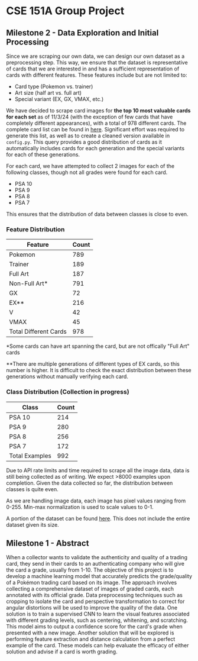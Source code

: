 # CSE 151A Group Project

## Milestone 2 - Data Exploration and Initial Processing

Since we are scraping our own data, we can design our own dataset as a preprocessing step. This way, we ensure that the dataset is representative of cards that we are interested in and has a sufficient representation of cards with different features. These features include but are not limited to:

- Card type (Pokemon vs. trainer)
- Art size (half art vs. full art)
- Special variant (EX, GX, VMAX, etc.)

We have decided to scrape card images for **the top 10 most valuable cards for each set** as of 11/3/24 (with the exception of few cards that have completely different appearances), with a total of 978 different cards. The complete card list can be found in [here](https://docs.google.com/document/d/1S45M2bVT3rBX15cnimlXmRDwiepWfXl3hs9HDs8nDyU/edit?usp=sharing). Significant effort was required to generate this list, as well as to create a cleaned version available in `config.py`. This query provides a good distribution of cards as it automatically includes cards for each generation and the special variants for each of these generations.

For each card, we have attempted to collect 2 images for each of the following classes, though not all grades were found for each card.

- PSA 10
- PSA 9
- PSA 8
- PSA 7

This ensures that the distribution of data between classes is close to even.

### Feature Distribution

| Feature               | Count |
| --------------------- | ----- |
| Pokemon               | 789   |
| Trainer               | 189   |
| Full Art              | 187   |
| Non-Full Art\*        | 791   |
| GX                    | 72    |
| EX\*\*                | 216   |
| V                     | 42    |
| VMAX                  | 45    |
| Total Different Cards | 978   |

\*Some cards can have art spanning the card, but are not offically "Full Art" cards

\*\*There are multiple generations of different types of EX cards, so this number is higher. It is difficult to check the exact distribution between these generations without manually verifying each card.

### Class Distribution (Collection in progress)

| Class          | Count |
| -------------- | ----- |
| PSA 10         | 214   |
| PSA 9          | 280   |
| PSA 8          | 256   |
| PSA 7          | 172   |
| Total Examples | 992   |

Due to API rate limits and time required to scrape all the image data, data is still being collected as of writing. We expect >8000 examples upon completion. Given the data collected so far, the distribution between classes is quite even.

As we are handling image data, each image has pixel values ranging from 0-255. Min-max normalization is used to scale values to 0-1.

A portion of the dataset can be found [here](https://drive.google.com/drive/folders/1NuAWu848ER3avx0a-dhP88j1xvQZjNTi?usp=sharing). This does not include the entire dataset given its size.

## Milestone 1 - Abstract

When a collector wants to validate the authenticity and quality of a trading card, they send in their cards to an authenticating company who will give the card a grade, usually from 1-10. The objective of this project is to develop a machine learning model that accurately predicts the grade/quality of a Pokémon trading card based on its image. The approach involves collecting a comprehensive dataset of images of graded cards, each annotated with its official grade. Data preprocessing techniques such as cropping to isolate the card and perspective transformation to correct for angular distortions will be used to improve the quality of the data. One solution is to train a supervised CNN to learn the visual features associated with different grading levels, such as centering, whitening, and scratching. This model aims to output a confidence score for the card's grade when presented with a new image. Another solution that will be explored is performing feature extraction and distance calculation from a perfect example of the card. These models can help evaluate the efficacy of either solution and advise if a card is worth grading.
